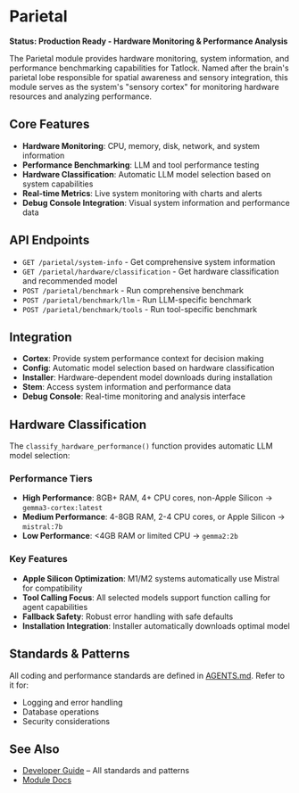 # Parietal

**Status: Production Ready - Hardware Monitoring & Performance Analysis**

The Parietal module provides hardware monitoring, system information, and performance benchmarking capabilities for Tatlock. Named after the brain's parietal lobe responsible for spatial awareness and sensory integration, this module serves as the system's "sensory cortex" for monitoring hardware resources and analyzing performance.

## Core Features

- **Hardware Monitoring**: CPU, memory, disk, network, and system information
- **Performance Benchmarking**: LLM and tool performance testing
- **Hardware Classification**: Automatic LLM model selection based on system capabilities
- **Real-time Metrics**: Live system monitoring with charts and alerts
- **Debug Console Integration**: Visual system information and performance data

## API Endpoints

- `GET /parietal/system-info` - Get comprehensive system information
- `GET /parietal/hardware/classification` - Get hardware classification and recommended model
- `POST /parietal/benchmark` - Run comprehensive benchmark
- `POST /parietal/benchmark/llm` - Run LLM-specific benchmark
- `POST /parietal/benchmark/tools` - Run tool-specific benchmark

## Integration

- **Cortex**: Provide system performance context for decision making
- **Config**: Automatic model selection based on hardware classification
- **Installer**: Hardware-dependent model downloads during installation
- **Stem**: Access system information and performance data
- **Debug Console**: Real-time monitoring and analysis interface

## Hardware Classification

The `classify_hardware_performance()` function provides automatic LLM model selection:

### Performance Tiers

- **High Performance**: 8GB+ RAM, 4+ CPU cores, non-Apple Silicon → `gemma3-cortex:latest`
- **Medium Performance**: 4-8GB RAM, 2-4 CPU cores, or Apple Silicon → `mistral:7b`
- **Low Performance**: <4GB RAM or limited CPU → `gemma2:2b`

### Key Features

- **Apple Silicon Optimization**: M1/M2 systems automatically use Mistral for compatibility
- **Tool Calling Focus**: All selected models support function calling for agent capabilities
- **Fallback Safety**: Robust error handling with safe defaults
- **Installation Integration**: Installer automatically downloads optimal model

## Standards & Patterns

All coding and performance standards are defined in [AGENTS.md](../AGENTS.md). Refer to it for:

- Logging and error handling
- Database operations
- Security considerations

## See Also

- [Developer Guide](../AGENTS.md) – All standards and patterns
- [Module Docs](../README.md)
